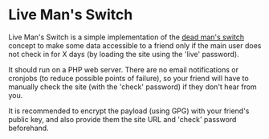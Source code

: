 # Live Man's Switch

Live Man's Switch is a simple implementation of the [dead man's switch](https://en.wikipedia.org/wiki/Dead_man%27s_switch) concept to make some data accessible to a friend only if the main user does not check in for X days (by loading the site using the 'live' password).

It should run on a PHP web server. There are no email notifications or cronjobs (to reduce possible points of failure), so your friend will have to manually check the site (with the 'check' password) if they don't hear from you.

It is recommended to encrypt the payload (using GPG) with your friend's public key, and also provide them the site URL and 'check' password beforehand.
